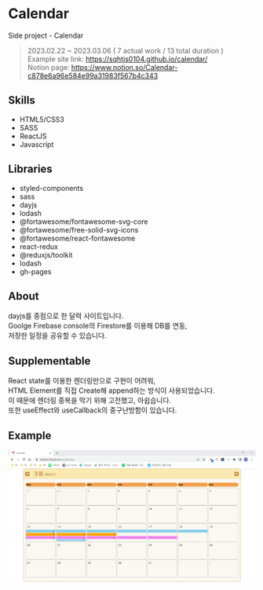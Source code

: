 # Calendar
Side project - Calendar

> 2023.02.22 ~ 2023.03.06 ( 7 actual work / 13 total duration )   
> Example site link: https://sqhtjs0104.github.io/calendar/   
> Notion page: https://www.notion.so/Calendar-c878e6a96e584e99a31983f567b4c343

## Skills
- HTML5/CSS3
- SASS
- ReactJS
- Javascript

## Libraries
- styled-components
- sass
- dayjs
- lodash
- @fortawesome/fontawesome-svg-core
- @fortawesome/free-solid-svg-icons
- @fortawesome/react-fontawesome
- react-redux
- @reduxjs/toolkit
- lodash
- gh-pages

## About
dayjs를 중점으로 한 달력 사이트입니다.   
Goolge Firebase console의 Firestore를 이용해 DB를 연동,   
저장한 일정을 공유할 수 있습니다.   

## Supplementable
React state를 이용한 렌더링만으로 구현이 어려워,   
HTML Element를 직접 Create해 append하는 방식이 사용되었습니다.   
이 때문에 렌더링 중복을 막기 위해 고전했고, 아쉽습니다.   
또한 useEffect와 useCallback의 중구난방함이 있습니다.

## Example
![IMG](./mainScreenShot.PNG)
